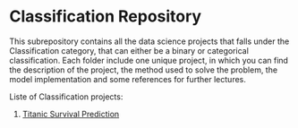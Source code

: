
# Classification Repository

This subrepository contains all the data science projects that falls under the Classification category, that can either be a binary or categorical classification. Each folder include one unique project, in which you can find the description of the project, the method used to solve the problem, the model implementation and some references for further lectures.

Liste of Classification projects:

1. [Titanic Survival Prediction](/readme.md)
